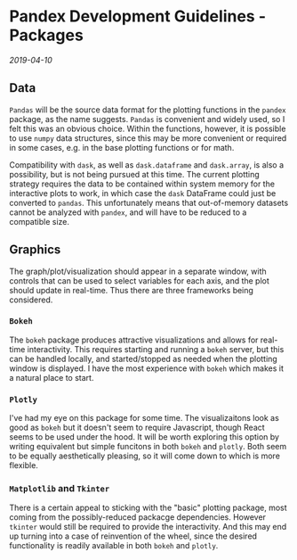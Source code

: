 # Pandex Development Guidelines - Packages
*2019-04-10*

## Data
`Pandas` will be the source data format for the plotting functions in the 
`pandex` package, as the name suggests. `Pandas` is convenient and widely used,
so I felt this was an obvious choice. Within the functions, however, it
is possible to use `numpy` data structures, since this may be more convenient or
required in some cases, e.g. in the base plotting functions or for math.

Compatibility with `dask`, as well as `dask.dataframe` and `dask.array`, is also a possibility, but is not being pursued at this time. The current plotting 
strategy requires the data to be contained within system memory for the
interactive plots to work, in which case the `dask` DataFrame could just be
converted to `pandas`. This unfortunately means that out-of-memory datasets cannot be analyzed with `pandex`, and will have to be reduced to a compatible size.

## Graphics
The graph/plot/visualization should appear in a separate window, with 
controls that can be used to select variables for each axis, and the plot
should update in real-time. Thus there are three frameworks being
considered.

### `Bokeh`
The `bokeh` package produces attractive visualizations and allows for real-time interactivity. This requires starting and running a `bokeh` server, but this can be handled locally, and started/stopped as needed when the plotting window is displayed. I have the most experience with `bokeh` which makes it a natural place to start.

### `Plotly`
I've had my eye on this package for some time. The visualizaitons look as good as `bokeh` but it doesn't seem to require Javascript, though React seems to be used under the hood. It will be worth exploring this option by writing equivalent but simple funcitons in both `bokeh` and `plotly`. Both seem to be equally aesthetically pleasing, so it will come down to which is more flexible.

### `Matplotlib` and `Tkinter`
There is a certain appeal to sticking with the "basic" plotting package, most coming from the possibly-reduced packacge dependencies. However `tkinter` would still be required to provide the interactivity. And this may end up turning into a case of reinvention of the wheel, since the desired functionality is readily available in both `bokeh` and `plotly`.
